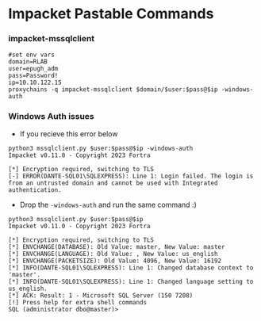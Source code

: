 # Impacket Pastable Commands

### impacket-mssqlclient

```
#set env vars
domain=RLAB
user=epugh_adm
pass=Password!
ip=10.10.122.15
proxychains -q impacket-mssqlclient $domain/$user:$pass@$ip -windows-auth
```

### Windows Auth issues&#x20;

* If you recieve this error below

```
python3 mssqlclient.py $user:$pass@$ip -windows-auth 
Impacket v0.11.0 - Copyright 2023 Fortra

[*] Encryption required, switching to TLS
[-] ERROR(DANTE-SQL01\SQLEXPRESS): Line 1: Login failed. The login is from an untrusted domain and cannot be used with Integrated authentication.
```

* Drop the `-windows-auth` and run the same command :)&#x20;

```
python3 mssqlclient.py $user:$pass@$ip              
Impacket v0.11.0 - Copyright 2023 Fortra

[*] Encryption required, switching to TLS
[*] ENVCHANGE(DATABASE): Old Value: master, New Value: master
[*] ENVCHANGE(LANGUAGE): Old Value: , New Value: us_english
[*] ENVCHANGE(PACKETSIZE): Old Value: 4096, New Value: 16192
[*] INFO(DANTE-SQL01\SQLEXPRESS): Line 1: Changed database context to 'master'.
[*] INFO(DANTE-SQL01\SQLEXPRESS): Line 1: Changed language setting to us_english.
[*] ACK: Result: 1 - Microsoft SQL Server (150 7208) 
[!] Press help for extra shell commands
SQL (administrator dbo@master)> 
```
